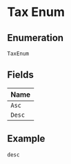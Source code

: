
# Tax Enum

## Enumeration

`TaxEnum`

## Fields

| Name |
|  --- |
| `Asc` |
| `Desc` |

## Example

```
desc
```

